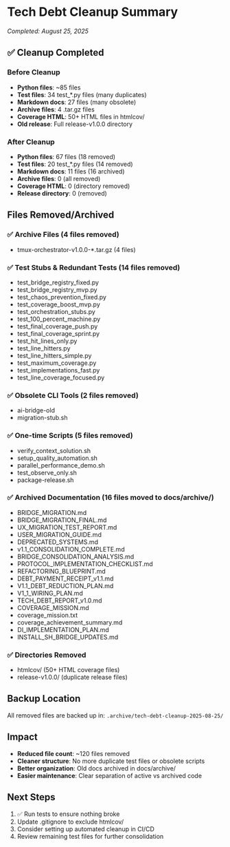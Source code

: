 # Tech Debt Cleanup Summary
*Completed: August 25, 2025*

## ✅ Cleanup Completed

### Before Cleanup
- **Python files**: ~85 files
- **Test files**: 34 test_*.py files (many duplicates)
- **Markdown docs**: 27 files (many obsolete)
- **Archive files**: 4 .tar.gz files
- **Coverage HTML**: 50+ HTML files in htmlcov/
- **Old release**: Full release-v1.0.0 directory

### After Cleanup
- **Python files**: 67 files (18 removed)
- **Test files**: 20 test_*.py files (14 removed)  
- **Markdown docs**: 11 files (16 archived)
- **Archive files**: 0 (all removed)
- **Coverage HTML**: 0 (directory removed)
- **Release directory**: 0 (removed)

## Files Removed/Archived

### ✅ Archive Files (4 files removed)
- tmux-orchestrator-v1.0.0-*.tar.gz (4 files)

### ✅ Test Stubs & Redundant Tests (14 files removed)
- test_bridge_registry_fixed.py
- test_bridge_registry_mvp.py
- test_chaos_prevention_fixed.py
- test_coverage_boost_mvp.py
- test_orchestration_stubs.py
- test_100_percent_machine.py
- test_final_coverage_push.py
- test_final_coverage_sprint.py
- test_hit_lines_only.py
- test_line_hitters.py
- test_line_hitters_simple.py
- test_maximum_coverage.py
- test_implementations_fast.py
- test_line_coverage_focused.py

### ✅ Obsolete CLI Tools (2 files removed)
- ai-bridge-old
- migration-stub.sh

### ✅ One-time Scripts (5 files removed)
- verify_context_solution.sh
- setup_quality_automation.sh
- parallel_performance_demo.sh
- test_observe_only.sh
- package-release.sh

### ✅ Archived Documentation (16 files moved to docs/archive/)
- BRIDGE_MIGRATION.md
- BRIDGE_MIGRATION_FINAL.md
- UX_MIGRATION_TEST_REPORT.md
- USER_MIGRATION_GUIDE.md
- DEPRECATED_SYSTEMS.md
- v1.1_CONSOLIDATION_COMPLETE.md
- BRIDGE_CONSOLIDATION_ANALYSIS.md
- PROTOCOL_IMPLEMENTATION_CHECKLIST.md
- REFACTORING_BLUEPRINT.md
- DEBT_PAYMENT_RECEIPT_v1.1.md
- V1.1_DEBT_REDUCTION_PLAN.md
- V1_1_WIRING_PLAN.md
- TECH_DEBT_REPORT_v1.0.md
- COVERAGE_MISSION.md
- coverage_mission.txt
- coverage_achievement_summary.md
- DI_IMPLEMENTATION_PLAN.md
- INSTALL_SH_BRIDGE_UPDATES.md

### ✅ Directories Removed
- htmlcov/ (50+ HTML coverage files)
- release-v1.0.0/ (duplicate release files)

## Backup Location
All removed files are backed up in: `.archive/tech-debt-cleanup-2025-08-25/`

## Impact
- **Reduced file count**: ~120 files removed
- **Cleaner structure**: No more duplicate test files or obsolete scripts
- **Better organization**: Old docs archived in docs/archive/
- **Easier maintenance**: Clear separation of active vs archived code

## Next Steps
1. ✅ Run tests to ensure nothing broke
2. Update .gitignore to exclude htmlcov/
3. Consider setting up automated cleanup in CI/CD
4. Review remaining test files for further consolidation